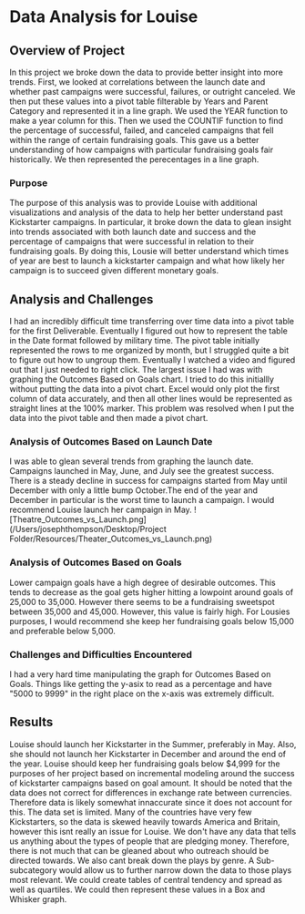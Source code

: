 # Data Analysis for Louise 

## Overview of Project
In this project we broke down the data to provide better insight into more trends. First, we looked at correlations between the launch date and whether past campaigns were successful, failures, or outright canceled. We then put these values into a pivot table filterable by Years and Parent Category and represented it in a line graph. We used the YEAR function to make a year column for this. Then we used the COUNTIF function to find the percentage of successful, failed, and canceled campaigns that fell within the range of certain fundraising goals. This gave us a better understanding of how campaigns with particular fundraising goals fair historically. We then represented the perecentages in a line graph.

### Purpose
The purpose of this analysis was to provide Louise with additional visualizations and analysis of the data to help her better understand past Kickstarter campaigns. In particular, it broke down the data to glean insight into trends associated with both launch date and success and the percentage of campaigns that were successful in relation to their fundraising goals. By doing this, Lousie will better understand which times of year are best to launch a kickstarter campaign and what how likely her campaign is to succeed given different monetary goals.

## Analysis and Challenges
I had an incredibly difficult time transferring over time data into a pivot table for the first Deliverable. Eventually I figured out how to represent the table in the Date format followed by military time. The pivot table initially represented the rows to me organized by month, but I struggled quite a bit to figure out how to ungroup them. Eventually I watched a video and figured out that I just needed to right click. The largest issue I had was with graphing the Outcomes Based on Goals chart. I tried to do this initiallly without putting the data into a pivot chart. Excel would only plot the first column of data accurately, and then all other lines would be represented as straight lines at the 100% marker. This problem was resolved when I put the data into the pivot table and then made a pivot chart.

### Analysis of Outcomes Based on Launch Date
I was able to glean several trends from graphing the launch date. Campaigns launched in May, June, and July see the greatest success. There is a steady decline in success for campaigns started from May until December with only a little bump October.The end of the year and December in particular is the worst time to launch a campaign. I would recommend Louise launch her campaign in May. 
![Theatre_Outcomes_vs_Launch.png](/Users/josephthompson/Desktop/Project Folder/Resources/Theater_Outcomes_vs_Launch.png)


### Analysis of Outcomes Based on Goals
Lower campaign goals have a high degree of desirable outcomes. This tends to decrease as the goal gets higher hitting a lowpoint around goals of 25,000 to 35,000. However there seems to be a fundraising sweetspot between 35,000 and 45,000. However, this value is fairly high. For Lousies purposes, I would recommend she keep her fundraising goals below 15,000 and preferable below 5,000.

### Challenges and Difficulties Encountered
I had a very hard time manipulating the graph for Outcomes Based on Goals. Things like getting the y-asix to read as a percentage and have "5000 to 9999" in the right place on the x-axis was extremely difficult.

## Results
Louise should launch her Kickstarter in the Summer, preferably in May. Also, she should not launch her Kickstarter in December and around the end of the year.
Louise should keep her fundraising goals below $4,999 for the purposes of her project based on incremental modeling around the success of kickstarter campaigns based on goal amount. It should be noted that the data does not correct for differences in exchange rate between currencies. Therefore data is likely somewhat innaccurate since it does not account for this. The data set is limited. Many of the countries have very few Kickstarters, so the data is skewed heavily towards America and Britain, however this isnt really an issue for Louise. We don't have any data that tells us anything about the types of people that are pledging money. Therefore, there is not much that can be gleaned about who outreach should be directed towards. We also cant break down the plays by genre. A Sub-subcategory would allow us to further narrow down the data to those plays most relevant. We could create tables of central tendency and spread as well as quartiles. We could then represent these values in a Box and Whisker graph.
